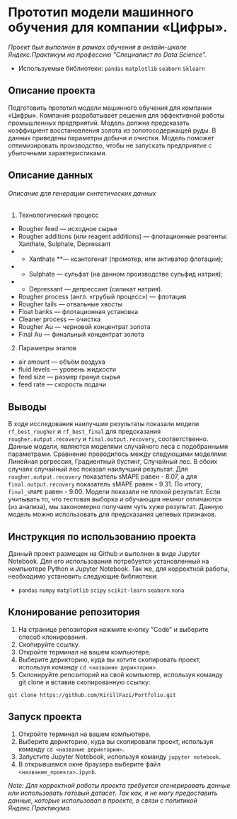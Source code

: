 # Прототип модели машинного обучения для компании «Цифры».

*Проект был выполнен в рамках обучения в онлайн-школе Яндекс.Практикум на профессию "Специалист по Data Science".*
- Используемые библиотеки: `pandas` `matplotlib` `seaborn` `Sklearn`

## Описание проекта
Подготовить прототип модели машинного обучения для компании «Цифры». Компания разрабатывает решения для эффективной работы промышленных предприятий.
Модель должна предсказать коэффициент восстановления золота из золотосодержащей руды. В данных приведены параметры добычи и очистки.
Модель поможет оптимизировать производство, чтобы не запускать предприятие с убыточными характеристиками.

## Описание данных
###### Описание для генерации синтетических данных
1. Технологический процесс
- Rougher feed — исходное сырье
- Rougher additions (или reagent additions) — флотационные реагенты: Xanthate, Sulphate, Depressant
- - Xanthate **— ксантогенат (промотер, или активатор флотации);
- - Sulphate — сульфат (на данном производстве сульфид натрия);
- - Depressant — депрессант (силикат натрия).
- Rougher process (англ. «грубый процесс») — флотация
- Rougher tails — отвальные хвосты
- Float banks — флотационная установка
- Cleaner process — очистка
- Rougher Au — черновой концентрат золота
- Final Au — финальный концентрат золота
2. Параметры этапов
- air amount — объём воздуха
- fluid levels — уровень жидкости
- feed size — размер гранул сырья
- feed rate — скорость подачи

## Выводы

В ходе исследования наилучшие результаты показали модели `rf_best_rougher` и `rf_best_final` 
для предсказания `rougher.output.recovery` и `final.output.recovery`, соответственно. 
Данные модели, являются моделями случайного леса с подобранными параметрами. 
Сравнение проводилось между следующими моделями: Линейная регрессия, Градиентный бустинг, Случайный лес. 
В обоих случаях случайный лес показал наилучший результат. 
Для `rougher.output.recovery` показатель sMAPE равен - 8.07, а для `final.output.recovery` показатель sMAPE равен - 9.31. 
По итогу, `final_sMAPE` равен - 9.00. 
Модели показали не плохой результат. 
Если учитывать то, что тестовая выборка и обучающая немног отличаются (из анализа), мы закономерно получаем чуть хуже результат. 
Данную модель можно использовать для предсказания целевых признаков.


## Инструкция по использованию проекта
Данный проект размещен на Github и выполнен в виде Jupyter Notebook. Для его использования потребуется установленный на компьютере Python и Jupyter Notebook. Так же, для корректной работы, необходимо установить следующие библиотеки:
- `pandas` `numpy` `matplotlib` `scipy` `scikit-learn` `seaborn` `nona`

## Клонирование репозитория

1. На странице репозитория нажмите кнопку "Code" и выберите способ клонирования.
2. Скопируйте ссылку.
3. Откройте терминал на вашем компьютере.
4. Выберите дерикторию, куда вы хотите скопировать проект, используя команду `cd <название дериктории>`.
5. Склонируйте репозиторий на свой компьютер, используя команду git clone и вставив скопированную ссылку:
```
git clone https://github.com/KirillFazi/Portfolio.git
```

## Запуск проекта

1. Откройте терминал на вашем компьютере.
2. Выберите дерикторию, куда вы скопировали проект, используя команду `cd <название дериктории>`.
3. Запустите Jupyter Notebook, используя команду `jupyter notebook`.
4. В открывшемся окне браузера выберите файл `<название_проекта>.ipynb`.

*Note: Для корректной работы проекта требуется сгенерировать данные или использовать готовый датасет. Так как, я не могу предоставить данные, которые использовал в проекте, в связи с политикой Яндекс.Практикума.*
